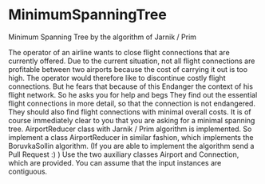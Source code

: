 # MinimumSpanningTree
Minimum Spanning Tree by the algorithm of Jarnik / Prim


The operator of an airline wants to close flight connections that are currently offered. Due to the current situation, not all flight connections are profitable
between two airports because the cost of carrying it out is too high. The operator would therefore like to discontinue costly flight connections. But he fears that because of this
Endanger the context of his flight network. So he asks you for help and begs
They find out the essential flight connections in more detail, so that the connection
is not endangered. They should also find flight connections with minimal overall costs.
It is of course immediately clear to you that you are asking for a minimal spanning tree.
AirportReducer class with Jarnik / Prim algorithm is implemented.
So implement a class AirportReducer in similar fashion, which implements the BoruvkaSollin algorithm.
(If you are able to implement the algorithm send a Pull Request :) ) 
Use the two auxiliary classes Airport and Connection, which are provided. 
You can assume that the input instances are contiguous.
